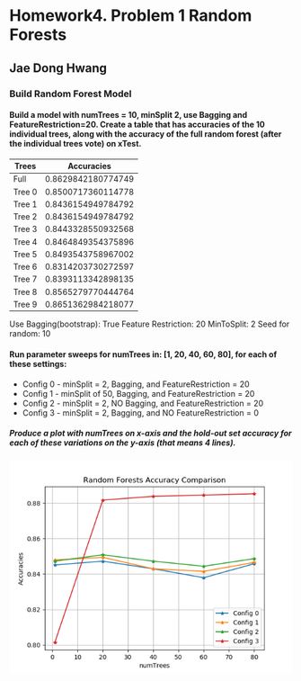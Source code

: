 # Homework4. Problem 1 Random Forests

## Jae Dong Hwang

### Build Random Forest Model

#### Build a model with numTrees = 10, minSplit 2, use Bagging and FeatureRestriction=20. Create a table that has accuracies of the 10 individual trees, along with the accuracy of the full random forest (after the individual trees vote) on xTest.

|          Trees          |        Accuracies       |
|-------------------------|-------------------------|
|           Full          |    0.8629842180774749   |
|          Tree 0         |    0.8500717360114778   |
|          Tree 1         |    0.8436154949784792   |
|          Tree 2         |    0.8436154949784792   |
|          Tree 3         |    0.8443328550932568   |
|          Tree 4         |    0.8464849354375896   |
|          Tree 5         |    0.8493543758967002   |
|          Tree 6         |    0.8314203730272597   |
|          Tree 7         |    0.8393113342898135   |
|          Tree 8         |    0.8565279770444764   |
|          Tree 9         |    0.8651362984218077   |

Use Bagging(bootstrap): True
Feature Restriction: 20
MinToSplit: 2
Seed for random: 10


#### Run parameter sweeps for numTrees in: [1, 20, 40, 60, 80], for each of these settings:

* Config 0 - minSplit = 2, Bagging, and FeatureRestriction = 20
* Config 1 - minSplit of 50, Bagging, and FeatureRestriction = 20
* Config 2 - minSplit = 2, NO Bagging, and FeatureRestriction = 20
* Config 3 - minSplit = 2, Bagging, and NO FeatureRestriction = 0

##### Produce a plot with numTrees on x-axis and the hold-out set accuracy for each of these variations on the y-axis (that means 4 lines).

![prob1_part2_accuracy_cmp_[1, 20, 40, 60, 80]_randseed_10000](prob1_part2_accuracy_cmp_1_20_40_60_80_randseed_10000.png)

